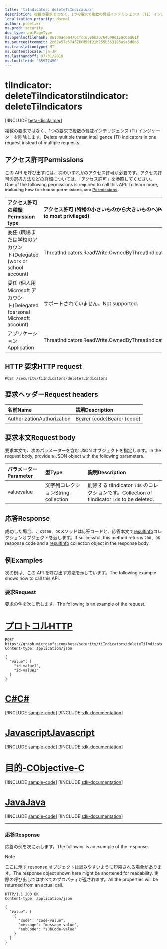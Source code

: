```yaml
---
title: 'tiIndicator: deleteTiIndicators'
description: 複数の要求ではなく、1つの要求で複数の脅威インテリジェンス (TI) インジケーターを削除します。
localization_priority: Normal
author: preetikr
ms.prod: security
doc_type: apiPageType
ms.openlocfilehash: 861b0ad0a476cfcc659bb20764b09d159c0ad61f
ms.sourcegitcommit: 2c62457e57467b8d50f21b255b553106a9a5d8d6
ms.translationtype: MT
ms.contentlocale: ja-JP
ms.lasthandoff: 07/31/2019
ms.locfileid: "35977490"
---
```

# <a name="tiindicator-deletetiindicators"></a><span data-ttu-id="c8972-103">tiIndicator: deleteTiIndicators</span><span class="sxs-lookup"><span data-stu-id="c8972-103">tiIndicator: deleteTiIndicators</span></span>

[!INCLUDE [beta-disclaimer](../../includes/beta-disclaimer.md)]

<span data-ttu-id="c8972-104">複数の要求ではなく、1つの要求で複数の脅威インテリジェンス (TI) インジケーターを削除します。</span><span class="sxs-lookup"><span data-stu-id="c8972-104">Delete multiple threat intelligence (TI) indicators in one request instead of multiple requests.</span></span>

## <a name="permissions"></a><span data-ttu-id="c8972-105">アクセス許可</span><span class="sxs-lookup"><span data-stu-id="c8972-105">Permissions</span></span>

<span data-ttu-id="c8972-p101">この API を呼び出すには、次のいずれかのアクセス許可が必要です。アクセス許可の選択方法などの詳細については、「[アクセス許可](/graph/permissions-reference)」を参照してください。</span><span class="sxs-lookup"><span data-stu-id="c8972-p101">One of the following permissions is required to call this API. To learn more, including how to choose permissions, see [Permissions](/graph/permissions-reference).</span></span>

| <span data-ttu-id="c8972-108">アクセス許可の種類</span><span class="sxs-lookup"><span data-stu-id="c8972-108">Permission type</span></span> | <span data-ttu-id="c8972-109">アクセス許可 (特権の小さいものから大きいものへ)</span><span class="sxs-lookup"><span data-stu-id="c8972-109">Permissions (from least to most privileged)</span></span> |
|:---------------------------------------|:--------------------------------------------|
| <span data-ttu-id="c8972-110">委任 (職場または学校のアカウント)</span><span class="sxs-lookup"><span data-stu-id="c8972-110">Delegated (work or school account)</span></span>     | <span data-ttu-id="c8972-111">ThreatIndicators.ReadWrite.OwnedBy</span><span class="sxs-lookup"><span data-stu-id="c8972-111">ThreatIndicators.ReadWrite.OwnedBy</span></span> |
| <span data-ttu-id="c8972-112">委任 (個人用 Microsoft アカウント)</span><span class="sxs-lookup"><span data-stu-id="c8972-112">Delegated (personal Microsoft account)</span></span> | <span data-ttu-id="c8972-113">サポートされていません。</span><span class="sxs-lookup"><span data-stu-id="c8972-113">Not supported.</span></span> |
| <span data-ttu-id="c8972-114">アプリケーション</span><span class="sxs-lookup"><span data-stu-id="c8972-114">Application</span></span>                            | <span data-ttu-id="c8972-115">ThreatIndicators.ReadWrite.OwnedBy</span><span class="sxs-lookup"><span data-stu-id="c8972-115">ThreatIndicators.ReadWrite.OwnedBy</span></span> |

## <a name="http-request"></a><span data-ttu-id="c8972-116">HTTP 要求</span><span class="sxs-lookup"><span data-stu-id="c8972-116">HTTP request</span></span>

<!-- { "blockType": "ignored" } -->

```http
POST /security/tiIndicators/deleteTiIndicators
```

## <a name="request-headers"></a><span data-ttu-id="c8972-117">要求ヘッダー</span><span class="sxs-lookup"><span data-stu-id="c8972-117">Request headers</span></span>

| <span data-ttu-id="c8972-118">名前</span><span class="sxs-lookup"><span data-stu-id="c8972-118">Name</span></span>          | <span data-ttu-id="c8972-119">説明</span><span class="sxs-lookup"><span data-stu-id="c8972-119">Description</span></span>   |
|:--------------|:--------------|
| <span data-ttu-id="c8972-120">Authorization</span><span class="sxs-lookup"><span data-stu-id="c8972-120">Authorization</span></span> | <span data-ttu-id="c8972-121">Bearer {code}</span><span class="sxs-lookup"><span data-stu-id="c8972-121">Bearer {code}</span></span> |

## <a name="request-body"></a><span data-ttu-id="c8972-122">要求本文</span><span class="sxs-lookup"><span data-stu-id="c8972-122">Request body</span></span>

<span data-ttu-id="c8972-123">要求本文で、次のパラメーターを含む JSON オブジェクトを指定します。</span><span class="sxs-lookup"><span data-stu-id="c8972-123">In the request body, provide a JSON object with the following parameters.</span></span>

| <span data-ttu-id="c8972-124">パラメーター</span><span class="sxs-lookup"><span data-stu-id="c8972-124">Parameter</span></span>    | <span data-ttu-id="c8972-125">型</span><span class="sxs-lookup"><span data-stu-id="c8972-125">Type</span></span>        | <span data-ttu-id="c8972-126">説明</span><span class="sxs-lookup"><span data-stu-id="c8972-126">Description</span></span> |
|:-------------|:------------|:------------|
|<span data-ttu-id="c8972-127">value</span><span class="sxs-lookup"><span data-stu-id="c8972-127">value</span></span>|<span data-ttu-id="c8972-128">文字列コレクション</span><span class="sxs-lookup"><span data-stu-id="c8972-128">String collection</span></span>| <span data-ttu-id="c8972-129">削除する tiIndicator `id`s のコレクションです。</span><span class="sxs-lookup"><span data-stu-id="c8972-129">Collection of tiIndicator `id`s to be deleted.</span></span> |

## <a name="response"></a><span data-ttu-id="c8972-130">応答</span><span class="sxs-lookup"><span data-stu-id="c8972-130">Response</span></span>

<span data-ttu-id="c8972-131">成功した場合、この`200, OK`メソッドは応答コードと、応答本文で[resultinfo](../resources/resultinfo.md)コレクションオブジェクトを返します。</span><span class="sxs-lookup"><span data-stu-id="c8972-131">If successful, this method returns `200, OK` response code and a [resultInfo](../resources/resultinfo.md) collection object in the response body.</span></span>

## <a name="examples"></a><span data-ttu-id="c8972-132">例</span><span class="sxs-lookup"><span data-stu-id="c8972-132">Examples</span></span>

<span data-ttu-id="c8972-133">次の例は、この API を呼び出す方法を示しています。</span><span class="sxs-lookup"><span data-stu-id="c8972-133">The following example shows how to call this API.</span></span>

### <a name="request"></a><span data-ttu-id="c8972-134">要求</span><span class="sxs-lookup"><span data-stu-id="c8972-134">Request</span></span>

<span data-ttu-id="c8972-135">要求の例を次に示します。</span><span class="sxs-lookup"><span data-stu-id="c8972-135">The following is an example of the request.</span></span>

# <a name="httptabhttp"></a>[<span data-ttu-id="c8972-136">プロトコル</span><span class="sxs-lookup"><span data-stu-id="c8972-136">HTTP</span></span>](#tab/http)
<!-- {
  "blockType": "request",
  "name": "tiindicator_deletetiindicators"
}-->

```http
POST https://graph.microsoft.com/beta/security/tiIndicators/deleteTiIndicators
Content-type: application/json

{
  "value": [
    "id-value1",
    "id-value2"
  ]
}
```
# <a name="ctabcsharp"></a>[<span data-ttu-id="c8972-137">C#</span><span class="sxs-lookup"><span data-stu-id="c8972-137">C#</span></span>](#tab/csharp)
[!INCLUDE [sample-code](../includes/snippets/csharp/tiindicator-deletetiindicators-csharp-snippets.md)]
[!INCLUDE [sdk-documentation](../includes/snippets/snippets-sdk-documentation-link.md)]

# <a name="javascripttabjavascript"></a>[<span data-ttu-id="c8972-138">Javascript</span><span class="sxs-lookup"><span data-stu-id="c8972-138">Javascript</span></span>](#tab/javascript)
[!INCLUDE [sample-code](../includes/snippets/javascript/tiindicator-deletetiindicators-javascript-snippets.md)]
[!INCLUDE [sdk-documentation](../includes/snippets/snippets-sdk-documentation-link.md)]

# <a name="objective-ctabobjc"></a>[<span data-ttu-id="c8972-139">目的-C</span><span class="sxs-lookup"><span data-stu-id="c8972-139">Objective-C</span></span>](#tab/objc)
[!INCLUDE [sample-code](../includes/snippets/objc/tiindicator-deletetiindicators-objc-snippets.md)]
[!INCLUDE [sdk-documentation](../includes/snippets/snippets-sdk-documentation-link.md)]

# <a name="javatabjava"></a>[<span data-ttu-id="c8972-140">Java</span><span class="sxs-lookup"><span data-stu-id="c8972-140">Java</span></span>](#tab/java)
[!INCLUDE [sample-code](../includes/snippets/java/tiindicator-deletetiindicators-java-snippets.md)]
[!INCLUDE [sdk-documentation](../includes/snippets/snippets-sdk-documentation-link.md)]

---


### <a name="response"></a><span data-ttu-id="c8972-141">応答</span><span class="sxs-lookup"><span data-stu-id="c8972-141">Response</span></span>

<span data-ttu-id="c8972-142">応答の例を次に示します。</span><span class="sxs-lookup"><span data-stu-id="c8972-142">The following is an example of the response.</span></span>

> [!NOTE]
> <span data-ttu-id="c8972-143">ここに示す response オブジェクトは読みやすいように短縮される場合があります。</span><span class="sxs-lookup"><span data-stu-id="c8972-143">The response object shown here might be shortened for readability.</span></span> <span data-ttu-id="c8972-144">実際の呼び出しではすべてのプロパティが返されます。</span><span class="sxs-lookup"><span data-stu-id="c8972-144">All the properties will be returned from an actual call.</span></span>

<!-- {
  "blockType": "response",
  "truncated": true,
  "@odata.type": "microsoft.graph.resultInfo",
  "isCollection": true
} -->

```http
HTTP/1.1 200 OK
Content-type: application/json

{
  "value": [
    {
      "code": "code-value",
      "message": "message-value",
      "subCode": "subCode-value"
    }
  ]
}
```

<!-- uuid: 16cd6b66-4b1a-43a1-adaf-3a886856ed98
2019-02-04 14:57:30 UTC -->
<!-- {
  "type": "#page.annotation",
  "description": "tiIndicator: deleteTiIndicators",
  "keywords": "",
  "section": "documentation",
  "tocPath": "",
  "suppressions": [
  ]
}-->
